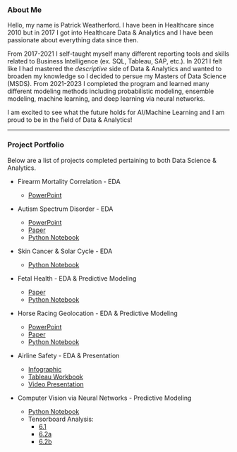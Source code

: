 ### About Me

Hello, my name is Patrick Weatherford. I have been in Healthcare since 2010 but in 2017 I got into Healthcare Data & Analytics and I have been passionate about everything data since then. 

From 2017-2021 I self-taught myself many different reporting tools and skills related to Business Intelligence (ex. SQL, Tableau, SAP, etc.). In 2021 I felt like I had mastered the <i>descriptive</i> side of Data & Analytics and wanted to broaden my knowledge  so I decided to persue my Masters of Data Science (MSDS). From 2021-2023 I completed the program and learned many different modeling methods including probabilistic modeling, ensemble modeling, machine learning, and deep learning via neural networks. 

I am excited to see what the future holds for AI/Machine Learning and I am proud to be in the field of Data & Analytics!

***

### Project Portfolio

Below are a list of projects completed pertaining to both Data Science & Analytics. 

- Firearm Mortality Correlation - EDA
  - [PowerPoint](https://docs.google.com/presentation/d/1R4MeZwad1nxJrzqVaAel14L3Mm_vDbrZ/edit?usp=sharing&ouid=104328338474330757527&rtpof=true&sd=true)

- Autism Spectrum Disorder - EDA
  - [PowerPoint](https://docs.google.com/presentation/d/1US7DDsIgkR-8h73uJgX0iVAmzM6LXaTV/edit?usp=sharing&ouid=104328338474330757527&rtpof=true&sd=true)
  - [Paper](https://docs.google.com/presentation/d/1US7DDsIgkR-8h73uJgX0iVAmzM6LXaTV/edit?usp=sharing&ouid=104328338474330757527&rtpof=true&sd=true)
  - [Python Notebook](https://drive.google.com/file/d/1USzXmF8iNmdQNtYVlH6DRFUEzZCpsoVg/view?usp=sharing)

- Skin Cancer & Solar Cycle - EDA
  - [Python Notebook](https://drive.google.com/file/d/1K5fic40m19wxcbhE1lyHMqaI-4OU6OSA/view?usp=sharing)

- Fetal Health - EDA & Predictive Modeling
  - [Paper](https://docs.google.com/document/d/1OxeLx0f_P_kg-5j4-ih8fEOqc4jQduaC/edit?usp=sharing&ouid=104328338474330757527&rtpof=true&sd=true)
  - [Python Notebook](https://drive.google.com/file/d/1P1XwGs2e5TQ6at7PrdpdCwF2I1Hqcssv/view?usp=sharing)

- Horse Racing Geolocation - EDA & Predictive Modeling
  - [PowerPoint](https://docs.google.com/presentation/d/1G_vPiIBHCWRuM0gKi34CZmPpn4hKgpEn/edit?usp=sharing&ouid=104328338474330757527&rtpof=true&sd=true)
  - [Paper](https://docs.google.com/document/d/1TLhbJTubJSGr-i8aOeTuBz9of5lns7Ks/edit?usp=sharing&ouid=104328338474330757527&rtpof=true&sd=true)
  - [Python Notebook](https://colab.research.google.com/drive/1YzhB6UMWHc4ucwXYsxlWabUf_L5Ob-Lb?usp=sharing)

- Airline Safety - EDA & Presentation
  - [Infographic](https://drive.google.com/file/d/1oiHMTRnT7lJi8NEDXNRZbR56FoPM2hif/view?usp=sharing)
  - [Tableau Workbook](https://github.com/Hakuna-Patata/Data_Science_Portfolio/blob/main/files/Airline%20Safety.twbx)
  - [Video Presentation](https://github.com/Hakuna-Patata/Data_Science_Portfolio/blob/main/files/DSC640%20-%20Final%20Project%20(video).mp4)

- Computer Vision via Neural Networks - Predictive Modeling
  - [Python Notebook](https://colab.research.google.com/drive/1TUhXqaK2fYw07gbNBOr_0i2uEai7IASM?usp=sharing)
  - Tensorboard Analysis:
    - [6.1](https://tensorboard.dev/experiment/40FRlIMbRda0rJF8EFAG3g/#scalars)
    - [6.2a](https://tensorboard.dev/experiment/1o60vKXoTMa0PdMTPOUDsQ/#scalars)
    - [6.2b](https://tensorboard.dev/experiment/qDrOXDMbQ7OnU4N5GBQe2A/#scalars)
